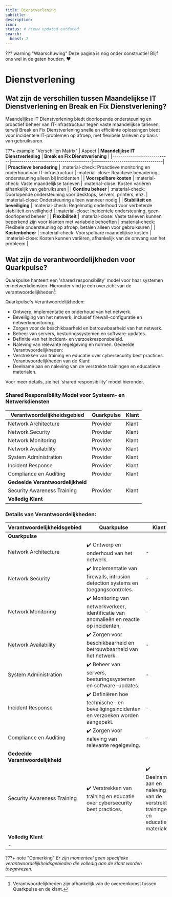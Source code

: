 ```yaml
---
title: Dienstverlening
subtitle:
description:
icon:
status: # nieuw updated outdated
search:
  boost: 2 
---
```


??? warning "Waarschuwing"
    Deze pagina is nog onder constructie! Blijf ons wel in de gaten houden. :heart:

# Dienstverlening

## Wat zijn de verschillen tussen Maandelijkse IT Dienstverlening en Break en Fix Dienstverlening?
Maandelijkse IT Dienstverlening biedt doorlopende ondersteuning en proactief beheer van IT-infrastructuur tegen vaste maandelijkse tarieven, terwijl Break en Fix Dienstverlening snelle en efficiënte oplossingen biedt voor incidentele IT-problemen op afroep, met flexibele tarieven op basis van gebruiksuren.

???+ example "Verschillen Matrix"
    | Aspect                     | **Maandelijkse IT Dienstverlening**   | **Break en Fix Dienstverlening** |
    |----------------------------|---------------------------------------|----------------------------------|
    | **Proactieve benadering** | :material-check: Proactieve monitoring en onderhoud van IT-infrastructuur | :material-close: Reactieve benadering, ondersteuning alleen bij incidenten |
    | **Voorspelbare kosten**    | :material-check: Vaste maandelijkse tarieven        | :material-close: Kosten variëren afhankelijk van gebruiksuren |
    | **Continu beheer**         | :material-check: Doorlopende ondersteuning voor desktops, servers, printers, enz. | :material-close: Ondersteuning alleen wanneer nodig |
    | **Stabiliteit en beveiliging** | :material-check: Regelmatig onderhoud voor verbeterde stabiliteit en veiligheid | :material-close: Incidentele ondersteuning, geen doorlopend beheer |
    | **Flexibiliteit**          | :material-close: Vaste tarieven kunnen beperkend zijn voor klanten met variabele behoeften | :material-check: Flexibele ondersteuning op afroep, betalen alleen voor gebruiksuren |
    | **Kostenbeheer**           | :material-check: Voorspelbare maandelijkse kosten | :material-close: Kosten kunnen variëren, afhankelijk van de omvang van het probleem |


## Wat zijn de verantwoordelijkheden voor Quarkpulse?

Quarkpulse hanteert een 'shared responsibility' model voor haar systemen en netwerkdiensten. Hieronder vind je een overzicht van de verantwoordelijkheden[^1]:

Quarkpulse's Verantwoordelijkheden:
- Ontwerp, implementatie en onderhoud van het netwerk.
- Beveiliging van het netwerk, inclusief firewall-configuratie en netwerkmonitoring.
- Zorgen voor de beschikbaarheid en betrouwbaarheid van het netwerk.
- Beheer van servers, besturingssystemen en software-updates.
- Definitie van het incident- en verzoekresponsbeleid.
- Naleving van relevante regelgeving en normen.
Gedeelde Verantwoordelijkheden:
- Verstrekken van training en educatie over cybersecurity best practices.
Verantwoordelijkheden van de Klant:
- Deelname aan en naleving van de verstrekte trainingen en educatieve materialen.

Voor meer details, zie het 'shared responsibility' model hieronder.

### Shared Responsibility Model voor Systeem- en Netwerkdiensten

| Verantwoordelijkheidsgebied | Quarkpulse | Klant  |
|-----------------------------|------------|--------|
| Network Architecture        | Provider   | Klant  |
| Network Security            | Provider   | Klant  |
| Network Monitoring          | Provider   | Klant  |
| Network Availability        | Provider   | Klant  |
| System Administration       | Provider   | Klant  |
| Incident Response           | Provider   | Klant  |
| Compliance en Auditing      | Provider   | Klant  |
| **Gedeelde Verantwoordelijkheid** |          |        |
| Security Awareness Training | Provider   | Klant  |
| **Volledig Klant**          |            |        |

### Details van Verantwoordelijkheden:

| Verantwoordelijkheidsgebied | Quarkpulse | Klant |
|-----------------------------|------------|-------|
| **Quarkpulse**              |            |       |
| Network Architecture        | ✔️ Ontwerp en onderhoud van het netwerk. | - |
| Network Security            | ✔️ Implementatie van firewalls, intrusion detection systems en toegangscontroles. | - |
| Network Monitoring          | ✔️ Monitoring van netwerkverkeer, identificatie van anomalieën en reactie op incidenten. | - |
| Network Availability        | ✔️ Zorgen voor beschikbaarheid en betrouwbaarheid van het netwerk. | - |
| System Administration       | ✔️ Beheer van servers, besturingssystemen en software-updates. | - |
| Incident Response           | ✔️ Definiëren hoe technische- en beveiligingsincidenten en verzoeken worden aangepakt. | - |
| Compliance en Auditing      | ✔️ Zorgen voor naleving van relevante regelgeving. | - |
| **Gedeelde Verantwoordelijkheid** |          |       |
| Security Awareness Training | ✔️ Verstrekken van training en educatie over cybersecurity best practices. | ✔️ Deelname aan en naleving van de verstrekte trainingen en educatieve materialen. |
| **Volledig Klant**          |              |       |
| -                            |              |       |

???+ note "Opmerking"
    *Er zijn momenteel geen specifieke verantwoordelijkheidsgebieden die volledig aan de klant worden toegewezen.*


[^1]: Verantwoordelijkheden zijn afhankelijk van de overeenkomst tussen Quarkpulse en de klant.